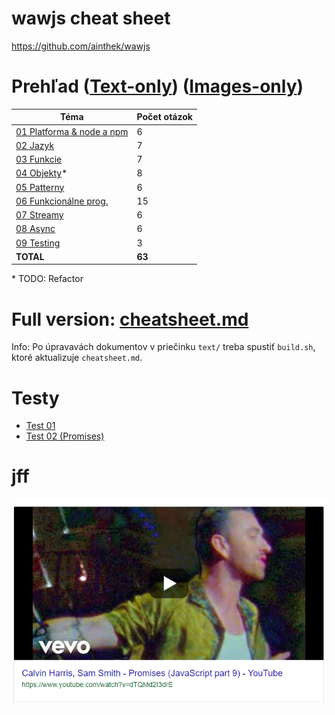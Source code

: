 # wawjs cheat sheet
https://github.com/ainthek/wawjs

# Prehľad ([Text-only](text/README.md)) ([Images-only](images/README.md))

|           Téma                                        | Počet otázok |
|-------------------------------------------------------|--------------|
| [01 Platforma & node a npm](01_platforma_node_npm.md) |      6       |
| [02 Jazyk](02_jazyk.md)                               |      7       |
| [03 Funkcie](03_funkcie.md)                           |      7       |
| [04 Objekty](04_objekty.md)*                          |      8       |
| [05 Patterny](05_patterny.md)                         |      6       |
| [06 Funkcionálne prog.](06_funkcionalne_prog.md)      |      15      |
| [07 Streamy](07_streamy.md)                           |      6       |
| [08 Async](08_async.md)                               |      6       |
| [09 Testing](09_testing.md)                           |      3       |
| **TOTAL**                                             |    **63**    |

\* TODO: Refactor

# Full version: [cheatsheet.md](cheatsheet.md)
Info: Po úpravavách dokumentov v priečinku `text/` treba spustiť `build.sh`, ktoré aktualizuje `cheatsheet.md`.

# Testy
- [Test 01](test_01.md)
- [Test 02 (Promises)](test_02.md)

# jff
[![](promises.png)](https://www.youtube.com/watch?v=dTQMd2I3drE)
